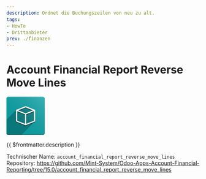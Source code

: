 ```yaml
---
description: Ordnet die Buchungszeilen von neu zu alt.
tags:
- HowTo
- Drittanbieter
prev: ./finanzen
---
```

# Account Financial Report Reverse Move Lines
![icon_oms_box](assets/icon_oms_box.png)

{{ $frontmatter.description }}

Technischer Name: `account_financial_report_reverse_move_lines`\
Repository: <https://github.com/Mint-System/Odoo-Apps-Account-Financial-Reporting/tree/15.0/account_financial_report_reverse_move_lines>